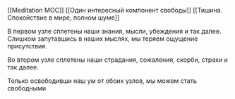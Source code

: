 [[Meditation MOC]] [[Один интересный компонент свободы]] [[Тишина. Спокойствие в мире, полном шуме]]

В первом узле сплетены наши знания, мысли, убеждения и так далее. Слишком запутавшись в наших мыслях, мы теряем ощущение присутствия.

Во втором узле сплетены наши страдания, сожаления, скорби, страхи и так далее. 

Только освободивши наш ум от обоих узлов, мы можем стать свободными